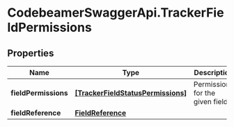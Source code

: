 # CodebeamerSwaggerApi.TrackerFieldPermissions

## Properties
Name | Type | Description | Notes
------------ | ------------- | ------------- | -------------
**fieldPermissions** | [**[TrackerFieldStatusPermissions]**](TrackerFieldStatusPermissions.md) | Permissions for the given field | [optional] 
**fieldReference** | [**FieldReference**](FieldReference.md) |  | [optional] 

